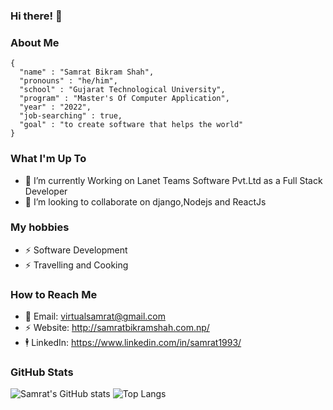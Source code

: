 
### Hi there! 👋

### About Me 
```
{
  "name" : "Samrat Bikram Shah",
  "pronouns" : "he/him",
  "school" : "Gujarat Technological University",
  "program" : "Master's Of Computer Application",
  "year" : "2022",
  "job-searching" : true,
  "goal" : "to create software that helps the world"
}
```

### What I'm Up To

- 🌱 I’m currently Working on Lanet Teams Software Pvt.Ltd as a Full Stack Developer
- 💞️ I’m looking to collaborate on django,Nodejs and ReactJs

### My hobbies
- ⚡ Software Development
- ⚡ Travelling and Cooking


### How to Reach Me
- 💬 Email: virtualsamrat@gmail.com
- ⚡ Website: http://samratbikramshah.com.np/
- 🕴 LinkedIn: https://www.linkedin.com/in/samrat1993/


### GitHub Stats 
![Samrat's GitHub stats](https://github-readme-stats.vercel.app/api?username=samrat93)
![Top Langs](https://github-readme-stats.vercel.app/api/top-langs/?username=samrat93&layout=compact)
